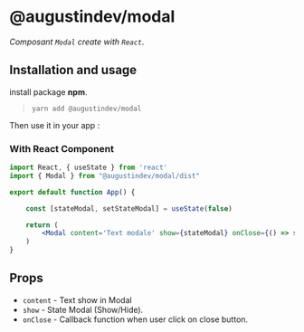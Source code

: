 # @augustindev/modal
*Composant `Modal` create with `React`*.

## Installation and usage
install package **npm**.

> `yarn add @augustindev/modal`

Then use it in your app :

### With React Component

```jsx
import React, { useState } from 'react'
import { Modal } from "@augustindev/modal/dist"

export default function App() {

    const [stateModal, setStateModal] = useState(false)

    return (
        <Modal content='Text modale' show={stateModal} onClose={() => setStateModal(false)} />
    )
}

```

## Props

- `content` - Text show in Modal
- `show` - State Modal (Show/Hide).
- `onClose` - Callback function when user click on close button.
